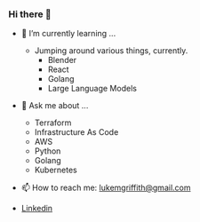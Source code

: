 ### Hi there 👋

- 🌱 I’m currently learning ...
  - Jumping around various things, currently.
    - Blender
    - React
    - Golang
    - Large Language Models

- 💬 Ask me about ...
  - Terraform
  - Infrastructure As Code
  - AWS
  - Python
  - Golang
  - Kubernetes
  
- 📫 How to reach me: lukemgriffith@gmail.com
- [Linkedin](https://www.linkedin.com/in/lukemgriffith/)

<!--
**lukemgriffith/lukemgriffith** is a ✨ _special_ ✨ repository because its `README.md` (this file) appears on your GitHub profile.

Here are some ideas to get you started:

- 🔭 I’m currently working on ...
- 🌱 I’m currently learning ...
- 👯 I’m looking to collaborate on ...
- 🤔 I’m looking for help with ...
- 💬 Ask me about ...
- 📫 How to reach me: ...
- 😄 Pronouns: ...
- ⚡ Fun fact: ...
-->
